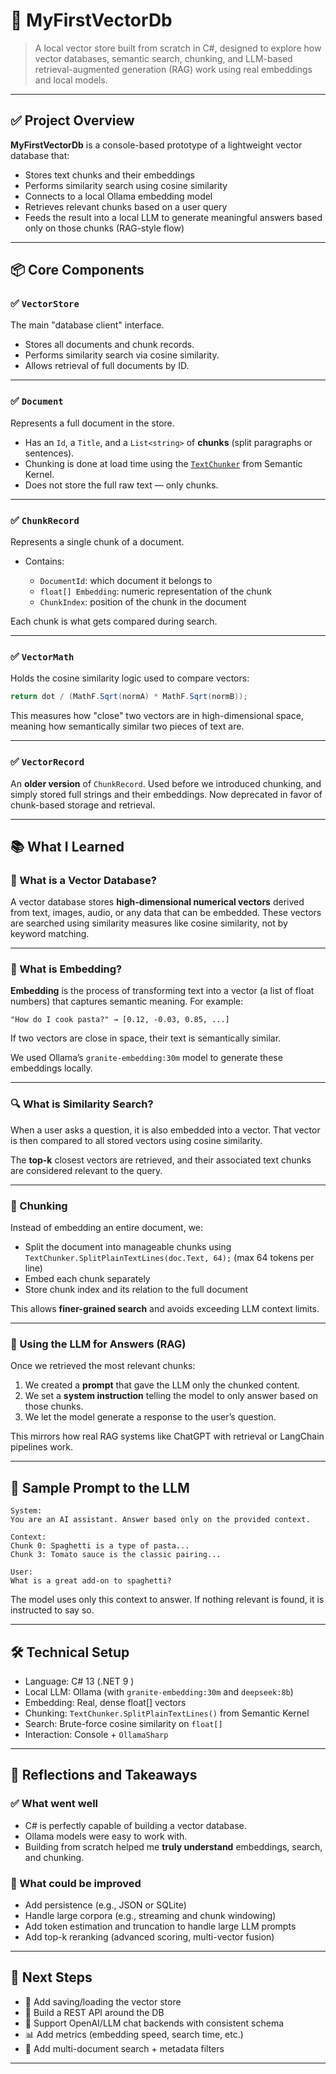 # 🧠 MyFirstVectorDb

> A local vector store built from scratch in C#, designed to explore how vector databases, semantic search, chunking, and LLM-based retrieval-augmented generation (RAG) work using real embeddings and local models.

---

## ✅ Project Overview

**MyFirstVectorDb** is a console-based prototype of a lightweight vector database that:

* Stores text chunks and their embeddings
* Performs similarity search using cosine similarity
* Connects to a local Ollama embedding model
* Retrieves relevant chunks based on a user query
* Feeds the result into a local LLM to generate meaningful answers based only on those chunks (RAG-style flow)

---

## 📦 Core Components

### ✅ `VectorStore`

The main "database client" interface.

* Stores all documents and chunk records.
* Performs similarity search via cosine similarity.
* Allows retrieval of full documents by ID.

---

### ✅ `Document`

Represents a full document in the store.

* Has an `Id`, a `Title`, and a `List<string>` of **chunks** (split paragraphs or sentences).
* Chunking is done at load time using the [`TextChunker`](https://learn.microsoft.com/en-us/dotnet/api/microsoft.semantickernel.text.textchunker) from Semantic Kernel.
* Does not store the full raw text — only chunks.

---

### ✅ `ChunkRecord`

Represents a single chunk of a document.

* Contains:

  * `DocumentId`: which document it belongs to
  * `float[] Embedding`: numeric representation of the chunk
  * `ChunkIndex`: position of the chunk in the document

Each chunk is what gets compared during search.

---

### ✅ `VectorMath`

Holds the cosine similarity logic used to compare vectors:

```csharp
return dot / (MathF.Sqrt(normA) * MathF.Sqrt(normB));
```

This measures how "close" two vectors are in high-dimensional space, meaning how semantically similar two pieces of text are.

---

### ✅ `VectorRecord`

An **older version** of `ChunkRecord`.
Used before we introduced chunking, and simply stored full strings and their embeddings.
Now deprecated in favor of chunk-based storage and retrieval.

---

## 📚 What I Learned

### 🧭 What is a Vector Database?

A vector database stores **high-dimensional numerical vectors** derived from text, images, audio, or any data that can be embedded. These vectors are searched using similarity measures like cosine similarity, not by keyword matching.

---

### 🧠 What is Embedding?

**Embedding** is the process of transforming text into a vector (a list of float numbers) that captures semantic meaning. For example:

```
"How do I cook pasta?" → [0.12, -0.03, 0.85, ...]
```

If two vectors are close in space, their text is semantically similar.

We used Ollama’s `granite-embedding:30m` model to generate these embeddings locally.

---

### 🔍 What is Similarity Search?

When a user asks a question, it is also embedded into a vector. That vector is then compared to all stored vectors using cosine similarity.

The **top-k** closest vectors are retrieved, and their associated text chunks are considered relevant to the query.

---

### 🔄 Chunking

Instead of embedding an entire document, we:

* Split the document into manageable chunks using `TextChunker.SplitPlainTextLines(doc.Text, 64);` (max 64 tokens per line)
* Embed each chunk separately
* Store chunk index and its relation to the full document

This allows **finer-grained search** and avoids exceeding LLM context limits.

---

### 🧩 Using the LLM for Answers (RAG)

Once we retrieved the most relevant chunks:

1. We created a **prompt** that gave the LLM only the chunked content.
2. We set a **system instruction** telling the model to only answer based on those chunks.
3. We let the model generate a response to the user’s question.

This mirrors how real RAG systems like ChatGPT with retrieval or LangChain pipelines work.

---

## 🧪 Sample Prompt to the LLM

```plaintext
System:
You are an AI assistant. Answer based only on the provided context.

Context:
Chunk 0: Spaghetti is a type of pasta...
Chunk 3: Tomato sauce is the classic pairing...

User:
What is a great add-on to spaghetti?
```

The model uses only this context to answer. If nothing relevant is found, it is instructed to say so.

---

## 🛠️ Technical Setup

* Language: C# 13 (.NET 9 )
* Local LLM: Ollama (with `granite-embedding:30m` and `deepseek:8b`)
* Embedding: Real, dense float\[] vectors
* Chunking: `TextChunker.SplitPlainTextLines()` from Semantic Kernel
* Search: Brute-force cosine similarity on `float[]`
* Interaction: Console + `OllamaSharp`

---

## 🤔 Reflections and Takeaways

### ✅ What went well

* C# is perfectly capable of building a vector database.
* Ollama models were easy to work with.
* Building from scratch helped me **truly understand** embeddings, search, and chunking.

### 🧱 What could be improved

* Add persistence (e.g., JSON or SQLite)
* Handle large corpora (e.g., streaming and chunk windowing)
* Add token estimation and truncation to handle large LLM prompts
* Add top-k reranking (advanced scoring, multi-vector fusion)

---

## 🚀 Next Steps

* 🔄 Add saving/loading the vector store
* 🔎 Build a REST API around the DB
* 💬 Support OpenAI/LLM chat backends with consistent schema
* 📊 Add metrics (embedding speed, search time, etc.)
* 🧠 Add multi-document search + metadata filters

---
